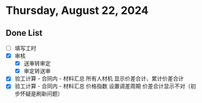 # Thursday, August 22, 2024

## Done List

- [ ] 填写工时
- [x] 审核
  - [x] 送审转审定
  - [x] 审定转送审
- [x] 验工计算 - 合同内 - 材料汇总 所有人材机 显示价差合计、累计价差合计
- [x] 验工计算 - 合同内 - 材料汇总 价格指数 设置调差周期 价差合计显示不对（初步怀疑是刷新问题）
